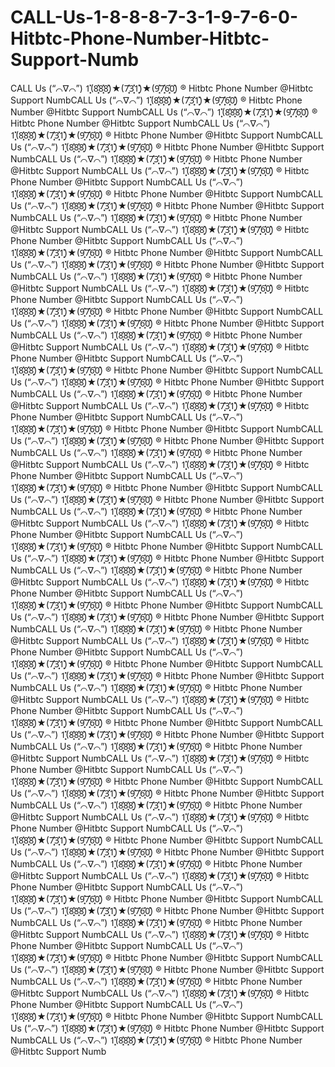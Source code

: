 # CALL-Us-1-8-8-8-7-3-1-9-7-6-0-Hitbtc-Phone-Number-Hitbtc-Support-Numb
CALL Us (“⌒∇⌒”) 1͓̽(8͓̽8͓̽8͓̽)★(7͓̽3͓̽1͓̽)★(9͓̽7͓̽6͓̽0͓̽) ® Hitbtc Phone Number @Hitbtc Support NumbCALL Us (“⌒∇⌒”) 1͓̽(8͓̽8͓̽8͓̽)★(7͓̽3͓̽1͓̽)★(9͓̽7͓̽6͓̽0͓̽) ® Hitbtc Phone Number @Hitbtc Support NumbCALL Us (“⌒∇⌒”) 1͓̽(8͓̽8͓̽8͓̽)★(7͓̽3͓̽1͓̽)★(9͓̽7͓̽6͓̽0͓̽) ® Hitbtc Phone Number @Hitbtc Support NumbCALL Us (“⌒∇⌒”) 1͓̽(8͓̽8͓̽8͓̽)★(7͓̽3͓̽1͓̽)★(9͓̽7͓̽6͓̽0͓̽) ® Hitbtc Phone Number @Hitbtc Support NumbCALL Us (“⌒∇⌒”) 1͓̽(8͓̽8͓̽8͓̽)★(7͓̽3͓̽1͓̽)★(9͓̽7͓̽6͓̽0͓̽) ® Hitbtc Phone Number @Hitbtc Support NumbCALL Us (“⌒∇⌒”) 1͓̽(8͓̽8͓̽8͓̽)★(7͓̽3͓̽1͓̽)★(9͓̽7͓̽6͓̽0͓̽) ® Hitbtc Phone Number @Hitbtc Support NumbCALL Us (“⌒∇⌒”) 1͓̽(8͓̽8͓̽8͓̽)★(7͓̽3͓̽1͓̽)★(9͓̽7͓̽6͓̽0͓̽) ® Hitbtc Phone Number @Hitbtc Support NumbCALL Us (“⌒∇⌒”) 1͓̽(8͓̽8͓̽8͓̽)★(7͓̽3͓̽1͓̽)★(9͓̽7͓̽6͓̽0͓̽) ® Hitbtc Phone Number @Hitbtc Support NumbCALL Us (“⌒∇⌒”) 1͓̽(8͓̽8͓̽8͓̽)★(7͓̽3͓̽1͓̽)★(9͓̽7͓̽6͓̽0͓̽) ® Hitbtc Phone Number @Hitbtc Support NumbCALL Us (“⌒∇⌒”) 1͓̽(8͓̽8͓̽8͓̽)★(7͓̽3͓̽1͓̽)★(9͓̽7͓̽6͓̽0͓̽) ® Hitbtc Phone Number @Hitbtc Support NumbCALL Us (“⌒∇⌒”) 1͓̽(8͓̽8͓̽8͓̽)★(7͓̽3͓̽1͓̽)★(9͓̽7͓̽6͓̽0͓̽) ® Hitbtc Phone Number @Hitbtc Support NumbCALL Us (“⌒∇⌒”) 1͓̽(8͓̽8͓̽8͓̽)★(7͓̽3͓̽1͓̽)★(9͓̽7͓̽6͓̽0͓̽) ® Hitbtc Phone Number @Hitbtc Support NumbCALL Us (“⌒∇⌒”) 1͓̽(8͓̽8͓̽8͓̽)★(7͓̽3͓̽1͓̽)★(9͓̽7͓̽6͓̽0͓̽) ® Hitbtc Phone Number @Hitbtc Support NumbCALL Us (“⌒∇⌒”) 1͓̽(8͓̽8͓̽8͓̽)★(7͓̽3͓̽1͓̽)★(9͓̽7͓̽6͓̽0͓̽) ® Hitbtc Phone Number @Hitbtc Support NumbCALL Us (“⌒∇⌒”) 1͓̽(8͓̽8͓̽8͓̽)★(7͓̽3͓̽1͓̽)★(9͓̽7͓̽6͓̽0͓̽) ® Hitbtc Phone Number @Hitbtc Support NumbCALL Us (“⌒∇⌒”) 1͓̽(8͓̽8͓̽8͓̽)★(7͓̽3͓̽1͓̽)★(9͓̽7͓̽6͓̽0͓̽) ® Hitbtc Phone Number @Hitbtc Support NumbCALL Us (“⌒∇⌒”) 1͓̽(8͓̽8͓̽8͓̽)★(7͓̽3͓̽1͓̽)★(9͓̽7͓̽6͓̽0͓̽) ® Hitbtc Phone Number @Hitbtc Support NumbCALL Us (“⌒∇⌒”) 1͓̽(8͓̽8͓̽8͓̽)★(7͓̽3͓̽1͓̽)★(9͓̽7͓̽6͓̽0͓̽) ® Hitbtc Phone Number @Hitbtc Support NumbCALL Us (“⌒∇⌒”) 1͓̽(8͓̽8͓̽8͓̽)★(7͓̽3͓̽1͓̽)★(9͓̽7͓̽6͓̽0͓̽) ® Hitbtc Phone Number @Hitbtc Support NumbCALL Us (“⌒∇⌒”) 1͓̽(8͓̽8͓̽8͓̽)★(7͓̽3͓̽1͓̽)★(9͓̽7͓̽6͓̽0͓̽) ® Hitbtc Phone Number @Hitbtc Support NumbCALL Us (“⌒∇⌒”) 1͓̽(8͓̽8͓̽8͓̽)★(7͓̽3͓̽1͓̽)★(9͓̽7͓̽6͓̽0͓̽) ® Hitbtc Phone Number @Hitbtc Support NumbCALL Us (“⌒∇⌒”) 1͓̽(8͓̽8͓̽8͓̽)★(7͓̽3͓̽1͓̽)★(9͓̽7͓̽6͓̽0͓̽) ® Hitbtc Phone Number @Hitbtc Support NumbCALL Us (“⌒∇⌒”) 1͓̽(8͓̽8͓̽8͓̽)★(7͓̽3͓̽1͓̽)★(9͓̽7͓̽6͓̽0͓̽) ® Hitbtc Phone Number @Hitbtc Support NumbCALL Us (“⌒∇⌒”) 1͓̽(8͓̽8͓̽8͓̽)★(7͓̽3͓̽1͓̽)★(9͓̽7͓̽6͓̽0͓̽) ® Hitbtc Phone Number @Hitbtc Support NumbCALL Us (“⌒∇⌒”) 1͓̽(8͓̽8͓̽8͓̽)★(7͓̽3͓̽1͓̽)★(9͓̽7͓̽6͓̽0͓̽) ® Hitbtc Phone Number @Hitbtc Support NumbCALL Us (“⌒∇⌒”) 1͓̽(8͓̽8͓̽8͓̽)★(7͓̽3͓̽1͓̽)★(9͓̽7͓̽6͓̽0͓̽) ® Hitbtc Phone Number @Hitbtc Support NumbCALL Us (“⌒∇⌒”) 1͓̽(8͓̽8͓̽8͓̽)★(7͓̽3͓̽1͓̽)★(9͓̽7͓̽6͓̽0͓̽) ® Hitbtc Phone Number @Hitbtc Support NumbCALL Us (“⌒∇⌒”) 1͓̽(8͓̽8͓̽8͓̽)★(7͓̽3͓̽1͓̽)★(9͓̽7͓̽6͓̽0͓̽) ® Hitbtc Phone Number @Hitbtc Support NumbCALL Us (“⌒∇⌒”) 1͓̽(8͓̽8͓̽8͓̽)★(7͓̽3͓̽1͓̽)★(9͓̽7͓̽6͓̽0͓̽) ® Hitbtc Phone Number @Hitbtc Support NumbCALL Us (“⌒∇⌒”) 1͓̽(8͓̽8͓̽8͓̽)★(7͓̽3͓̽1͓̽)★(9͓̽7͓̽6͓̽0͓̽) ® Hitbtc Phone Number @Hitbtc Support NumbCALL Us (“⌒∇⌒”) 1͓̽(8͓̽8͓̽8͓̽)★(7͓̽3͓̽1͓̽)★(9͓̽7͓̽6͓̽0͓̽) ® Hitbtc Phone Number @Hitbtc Support NumbCALL Us (“⌒∇⌒”) 1͓̽(8͓̽8͓̽8͓̽)★(7͓̽3͓̽1͓̽)★(9͓̽7͓̽6͓̽0͓̽) ® Hitbtc Phone Number @Hitbtc Support NumbCALL Us (“⌒∇⌒”) 1͓̽(8͓̽8͓̽8͓̽)★(7͓̽3͓̽1͓̽)★(9͓̽7͓̽6͓̽0͓̽) ® Hitbtc Phone Number @Hitbtc Support NumbCALL Us (“⌒∇⌒”) 1͓̽(8͓̽8͓̽8͓̽)★(7͓̽3͓̽1͓̽)★(9͓̽7͓̽6͓̽0͓̽) ® Hitbtc Phone Number @Hitbtc Support NumbCALL Us (“⌒∇⌒”) 1͓̽(8͓̽8͓̽8͓̽)★(7͓̽3͓̽1͓̽)★(9͓̽7͓̽6͓̽0͓̽) ® Hitbtc Phone Number @Hitbtc Support NumbCALL Us (“⌒∇⌒”) 1͓̽(8͓̽8͓̽8͓̽)★(7͓̽3͓̽1͓̽)★(9͓̽7͓̽6͓̽0͓̽) ® Hitbtc Phone Number @Hitbtc Support NumbCALL Us (“⌒∇⌒”) 1͓̽(8͓̽8͓̽8͓̽)★(7͓̽3͓̽1͓̽)★(9͓̽7͓̽6͓̽0͓̽) ® Hitbtc Phone Number @Hitbtc Support NumbCALL Us (“⌒∇⌒”) 1͓̽(8͓̽8͓̽8͓̽)★(7͓̽3͓̽1͓̽)★(9͓̽7͓̽6͓̽0͓̽) ® Hitbtc Phone Number @Hitbtc Support NumbCALL Us (“⌒∇⌒”) 1͓̽(8͓̽8͓̽8͓̽)★(7͓̽3͓̽1͓̽)★(9͓̽7͓̽6͓̽0͓̽) ® Hitbtc Phone Number @Hitbtc Support NumbCALL Us (“⌒∇⌒”) 1͓̽(8͓̽8͓̽8͓̽)★(7͓̽3͓̽1͓̽)★(9͓̽7͓̽6͓̽0͓̽) ® Hitbtc Phone Number @Hitbtc Support NumbCALL Us (“⌒∇⌒”) 1͓̽(8͓̽8͓̽8͓̽)★(7͓̽3͓̽1͓̽)★(9͓̽7͓̽6͓̽0͓̽) ® Hitbtc Phone Number @Hitbtc Support NumbCALL Us (“⌒∇⌒”) 1͓̽(8͓̽8͓̽8͓̽)★(7͓̽3͓̽1͓̽)★(9͓̽7͓̽6͓̽0͓̽) ® Hitbtc Phone Number @Hitbtc Support NumbCALL Us (“⌒∇⌒”) 1͓̽(8͓̽8͓̽8͓̽)★(7͓̽3͓̽1͓̽)★(9͓̽7͓̽6͓̽0͓̽) ® Hitbtc Phone Number @Hitbtc Support NumbCALL Us (“⌒∇⌒”) 1͓̽(8͓̽8͓̽8͓̽)★(7͓̽3͓̽1͓̽)★(9͓̽7͓̽6͓̽0͓̽) ® Hitbtc Phone Number @Hitbtc Support NumbCALL Us (“⌒∇⌒”) 1͓̽(8͓̽8͓̽8͓̽)★(7͓̽3͓̽1͓̽)★(9͓̽7͓̽6͓̽0͓̽) ® Hitbtc Phone Number @Hitbtc Support NumbCALL Us (“⌒∇⌒”) 1͓̽(8͓̽8͓̽8͓̽)★(7͓̽3͓̽1͓̽)★(9͓̽7͓̽6͓̽0͓̽) ® Hitbtc Phone Number @Hitbtc Support NumbCALL Us (“⌒∇⌒”) 1͓̽(8͓̽8͓̽8͓̽)★(7͓̽3͓̽1͓̽)★(9͓̽7͓̽6͓̽0͓̽) ® Hitbtc Phone Number @Hitbtc Support NumbCALL Us (“⌒∇⌒”) 1͓̽(8͓̽8͓̽8͓̽)★(7͓̽3͓̽1͓̽)★(9͓̽7͓̽6͓̽0͓̽) ® Hitbtc Phone Number @Hitbtc Support NumbCALL Us (“⌒∇⌒”) 1͓̽(8͓̽8͓̽8͓̽)★(7͓̽3͓̽1͓̽)★(9͓̽7͓̽6͓̽0͓̽) ® Hitbtc Phone Number @Hitbtc Support NumbCALL Us (“⌒∇⌒”) 1͓̽(8͓̽8͓̽8͓̽)★(7͓̽3͓̽1͓̽)★(9͓̽7͓̽6͓̽0͓̽) ® Hitbtc Phone Number @Hitbtc Support NumbCALL Us (“⌒∇⌒”) 1͓̽(8͓̽8͓̽8͓̽)★(7͓̽3͓̽1͓̽)★(9͓̽7͓̽6͓̽0͓̽) ® Hitbtc Phone Number @Hitbtc Support NumbCALL Us (“⌒∇⌒”) 1͓̽(8͓̽8͓̽8͓̽)★(7͓̽3͓̽1͓̽)★(9͓̽7͓̽6͓̽0͓̽) ® Hitbtc Phone Number @Hitbtc Support NumbCALL Us (“⌒∇⌒”) 1͓̽(8͓̽8͓̽8͓̽)★(7͓̽3͓̽1͓̽)★(9͓̽7͓̽6͓̽0͓̽) ® Hitbtc Phone Number @Hitbtc Support NumbCALL Us (“⌒∇⌒”) 1͓̽(8͓̽8͓̽8͓̽)★(7͓̽3͓̽1͓̽)★(9͓̽7͓̽6͓̽0͓̽) ® Hitbtc Phone Number @Hitbtc Support NumbCALL Us (“⌒∇⌒”) 1͓̽(8͓̽8͓̽8͓̽)★(7͓̽3͓̽1͓̽)★(9͓̽7͓̽6͓̽0͓̽) ® Hitbtc Phone Number @Hitbtc Support NumbCALL Us (“⌒∇⌒”) 1͓̽(8͓̽8͓̽8͓̽)★(7͓̽3͓̽1͓̽)★(9͓̽7͓̽6͓̽0͓̽) ® Hitbtc Phone Number @Hitbtc Support NumbCALL Us (“⌒∇⌒”) 1͓̽(8͓̽8͓̽8͓̽)★(7͓̽3͓̽1͓̽)★(9͓̽7͓̽6͓̽0͓̽) ® Hitbtc Phone Number @Hitbtc Support NumbCALL Us (“⌒∇⌒”) 1͓̽(8͓̽8͓̽8͓̽)★(7͓̽3͓̽1͓̽)★(9͓̽7͓̽6͓̽0͓̽) ® Hitbtc Phone Number @Hitbtc Support NumbCALL Us (“⌒∇⌒”) 1͓̽(8͓̽8͓̽8͓̽)★(7͓̽3͓̽1͓̽)★(9͓̽7͓̽6͓̽0͓̽) ® Hitbtc Phone Number @Hitbtc Support NumbCALL Us (“⌒∇⌒”) 1͓̽(8͓̽8͓̽8͓̽)★(7͓̽3͓̽1͓̽)★(9͓̽7͓̽6͓̽0͓̽) ® Hitbtc Phone Number @Hitbtc Support NumbCALL Us (“⌒∇⌒”) 1͓̽(8͓̽8͓̽8͓̽)★(7͓̽3͓̽1͓̽)★(9͓̽7͓̽6͓̽0͓̽) ® Hitbtc Phone Number @Hitbtc Support NumbCALL Us (“⌒∇⌒”) 1͓̽(8͓̽8͓̽8͓̽)★(7͓̽3͓̽1͓̽)★(9͓̽7͓̽6͓̽0͓̽) ® Hitbtc Phone Number @Hitbtc Support NumbCALL Us (“⌒∇⌒”) 1͓̽(8͓̽8͓̽8͓̽)★(7͓̽3͓̽1͓̽)★(9͓̽7͓̽6͓̽0͓̽) ® Hitbtc Phone Number @Hitbtc Support NumbCALL Us (“⌒∇⌒”) 1͓̽(8͓̽8͓̽8͓̽)★(7͓̽3͓̽1͓̽)★(9͓̽7͓̽6͓̽0͓̽) ® Hitbtc Phone Number @Hitbtc Support NumbCALL Us (“⌒∇⌒”) 1͓̽(8͓̽8͓̽8͓̽)★(7͓̽3͓̽1͓̽)★(9͓̽7͓̽6͓̽0͓̽) ® Hitbtc Phone Number @Hitbtc Support NumbCALL Us (“⌒∇⌒”) 1͓̽(8͓̽8͓̽8͓̽)★(7͓̽3͓̽1͓̽)★(9͓̽7͓̽6͓̽0͓̽) ® Hitbtc Phone Number @Hitbtc Support Numb
